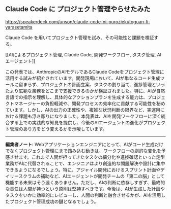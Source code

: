 ## Claude Code に プロジェクト管理やらせたみた

https://speakerdeck.com/unson/claude-code-ni-puroziekutoguan-li-yarasetamita

Claude Code を用いてプロジェクト管理を試み、その可能性と課題を検証する。

[[AIによるプロジェクト管理, Claude Code, 開発ワークフロー, タスク管理, AIエージェント]]

この発表では、AnthropicのAIモデルであるClaude Codeをプロジェクト管理に活用する試みが紹介されています。開発現場において、AIが単なるコード生成ツールに留まらず、プロジェクトの計画立案、タスクの割り当て、進捗管理といったより広範な業務をどこまで支援できるのかが検証されました。特に、AIが自然言語での指示を理解し、具体的なアクションプランを生成する能力は、プロジェクトマネージャーの負担軽減や、開発プロセスの効率化に貢献する可能性を秘めています。しかし、AIの出力の正確性や、複雑な状況判断の限界など、実運用における課題も浮き彫りになりました。本発表は、AIを開発ワークフローに深く統合する上での実践的な知見を提供し、今後のAIエージェントの進化がプロジェクト管理のあり方をどう変えるかを示唆しています。

---

**編集者ノート**: Webアプリケーションエンジニアにとって、AIがコード生成だけでなくプロジェクト管理にまで踏み込む動きは、ワークフローの劇的な変化を予感させます。これまで人間が担ってきたタスクの細分化や進捗確認といった定型業務がAIに代替されることで、エンジニアはより創造的な問題解決や設計に集中できるようになるでしょう。特に、アジャイル開発におけるスプリント計画やデイリースクラムの補助など、AIエージェントが開発チームの「第二の脳」として機能する未来はそう遠くありません。ただし、AIの判断に依存しすぎず、最終的な責任は人間が持つという原則は堅持すべきです。今後は、AIが生成した計画やタスクをいかに効率的にレビューし、人間の判断と融合させるかが、AIを活用したプロジェクト管理成功の鍵となるでしょう。
```

